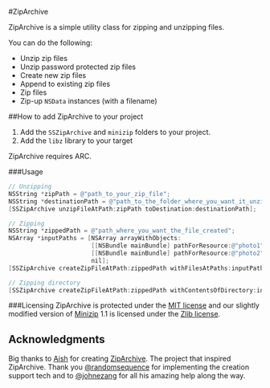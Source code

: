 #ZipArchive

ZipArchive is a simple utility class for zipping and unzipping files. 

You can do the following:

- Unzip zip files
- Unzip password protected zip files
- Create new zip files
- Append to existing zip files
- Zip files
- Zip-up `NSData` instances (with a filename)

##How to add ZipArchive to your project

1. Add the `SSZipArchive` and `minizip` folders to your project.
2. Add the `libz` library to your target

ZipArchive requires ARC.

###Usage

```objective-c
// Unzipping
NSString *zipPath = @"path_to_your_zip_file";
NSString *destinationPath = @"path_to_the_folder_where_you_want_it_unzipped";
[SSZipArchive unzipFileAtPath:zipPath toDestination:destinationPath];

// Zipping
NSString *zippedPath = @"path_where_you_want_the_file_created";
NSArray *inputPaths = [NSArray arrayWithObjects:
                       [[NSBundle mainBundle] pathForResource:@"photo1" ofType:@"jpg"],
                       [[NSBundle mainBundle] pathForResource:@"photo2" ofType:@"jpg"]
                       nil];
[SSZipArchive createZipFileAtPath:zippedPath withFilesAtPaths:inputPaths];

// Zipping directory
[SSZipArchive createZipFileAtPath:zippedPath withContentsOfDirectory:inputPath];
```

###Licensing
ZipArchive is protected under the [MIT license](https://github.com/ZipArchive/ZipArchive/raw/master/LICENSE) and our slightly modified version of [Minizip](http://www.winimage.com/zLibDll/minizip.html) 1.1 is licensed under the [Zlib license](http://www.zlib.net/zlib_license.html).

## Acknowledgments
Big thanks to [Aish](http://code.google.com/p/ziparchive) for creating [ZipArchive](http://code.google.com/p/ziparchive). The project that inspired ZipArchive. Thank you [@randomsequence](https://github.com/randomsequence) for implementing the creation support tech and to [@johnezang](https://github.com/johnezang) for all his amazing help along the way.